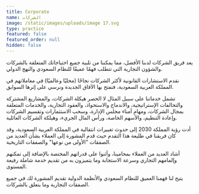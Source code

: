 ```yaml
---
title: Corporate
name: الشركات
image: /static/images/uploads/image 17.svg
type: practice
featured: false
featured_order: null
hidden: false
---
```

يعد فريق الشركات لدىنا الأفضل، مما يمكننا من تلبية جميع احتياجاتك المتعلقة بالشركات والشؤون التجارية التي تتطلب فهمًا عميقًا للنظام السعودي والنهج الدولي.

نقدم الاستشارات القانونية لأكثر الشركات نجاحًا (محليًا وعالميًا) في معاملاتهم في المملكة العربية السعودية، فنفتح بها الآفاق الجديدة ونرسي على إثرها السوابق.

تشمل خدماتنا على سبيل المثال لا الحصر هيكلة الشركات، والمشاريع المشتركة والتحالفات الإستراتيجية، والاندماج والاستحواذ، والعقود التجارية، والخدمات المتعلقة بمجال الشركات، ومهام أمناء مجلس الإدارة، وسحب الاستثمارات وتقسيم الشركات وإعادة التنظيم، والأسهم الخاصة، ورأس المال الجريء، وهيلكة الشركات العائلية.

أدت رؤية المملكة 2030 إلى حدوث تغييرات انتقالية في المملكة العربية السعودية، وقد كان فريقنا في طليعة هذا التقدم حيث قدم المشورة إلى العملاء بشأن العديد من الصفقات "الأولى من نوعها" والصفقات التاريخية.

أشاد العديد من العملاء بمحامينا، وأثنوا على قدراتهم المختصة بالإضافة إلى تمكنهم وإلمامهم التجاري وسرعة الاستجابة وما يتميزون به من تقديم خدمة شاملة رفيعة المستوى.

يتيح لنا فهمنا العميق للنظام السعودي والأنظمة الدولية تقديم المشورة لك في جميع الصفقات التجارية وما يتعلق بالشركات.
